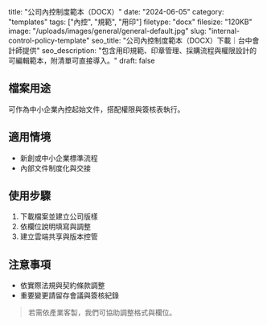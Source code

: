 title: "公司內控制度範本（DOCX）"
date: "2024-06-05"
category: "templates"
tags: ["內控", "規範", "用印"]
filetype: "docx"
filesize: "120KB"
image: "/uploads/images/general/general-default.jpg"
slug: "internal-control-policy-template"
seo_title: "公司內控制度範本（DOCX）下載｜台中會計師提供"
seo_description: "包含用印規範、印章管理、採購流程與權限設計的可編輯範本，附清單可直接導入。"
draft: false


## 檔案用途
可作為中小企業內控起始文件，搭配權限與簽核表執行。

## 適用情境
- 新創或中小企業標準流程
- 內部文件制度化與交接

## 使用步驟
1. 下載檔案並建立公司版樣
2. 依欄位說明填寫與調整
3. 建立雲端共享與版本控管

## 注意事項
- 依實際法規與契約條款調整
- 重要變更請留存會議與簽核紀錄

> 若需依產業客製，我們可協助調整格式與欄位。

